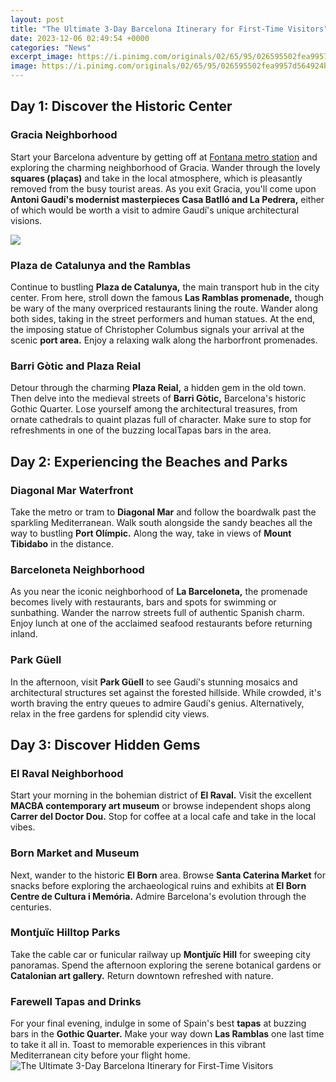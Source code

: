 ```yaml
---
layout: post
title: "The Ultimate 3-Day Barcelona Itinerary for First-Time Visitors"
date: 2023-12-06 02:49:54 +0000
categories: "News"
excerpt_image: https://i.pinimg.com/originals/02/65/95/026595502fea9957d564924b7278ea25.jpg
image: https://i.pinimg.com/originals/02/65/95/026595502fea9957d564924b7278ea25.jpg
---
```


## Day 1: Discover the Historic Center
### Gracia Neighborhood 
Start your Barcelona adventure by getting off at [Fontana metro station](https://thetopnews.github.io/all-you-need-to-know-about-choosing-the-right-gaming-laptop-for-you/) and exploring the charming neighborhood of Gracia. Wander through the lovely **squares (plaças)** and take in the local atmosphere, which is pleasantly removed from the busy tourist areas. As you exit Gracia, you'll come upon **Antoni Gaudí's modernist masterpieces Casa Batlló and La Pedrera,** either of which would be worth a visit to admire Gaudí's unique architectural visions. 

![](https://i.pinimg.com/originals/73/0f/b7/730fb733ede4710ebaa1e18a17755f98.png)
### Plaza de Catalunya and the Ramblas
Continue to bustling **Plaza de Catalunya,** the main transport hub in the city center. From here, stroll down the famous **Las Ramblas promenade,** though be wary of the many overpriced restaurants lining the route. Wander along both sides, taking in the street performers and human statues. At the end, the imposing statue of Christopher Columbus signals your arrival at the scenic **port area.** Enjoy a relaxing walk along the harborfront promenades.
### Barri Gòtic and Plaza Reial
Detour through the charming **Plaza Reial,** a hidden gem in the old town. Then delve into the medieval streets of **Barri Gòtic,** Barcelona's historic Gothic Quarter. Lose yourself among the architectural treasures, from ornate cathedrals to quaint plazas full of character. Make sure to stop for refreshments in one of the buzzing localTapas bars in the area. 
## Day 2: Experiencing the Beaches and Parks 
### Diagonal Mar Waterfront
Take the metro or tram to **Diagonal Mar** and follow the boardwalk past the sparkling Mediterranean. Walk south alongside the sandy beaches all the way to bustling **Port Olímpic.** Along the way, take in views of **Mount Tibidabo** in the distance. 
### Barceloneta Neighborhood
As you near the iconic neighborhood of **La Barceloneta,** the promenade becomes lively with restaurants, bars and spots for swimming or sunbathing. Wander the narrow streets full of authentic Spanish charm. Enjoy lunch at one of the acclaimed seafood restaurants before returning inland.
### Park Güell 
In the afternoon, visit **Park Güell** to see Gaudí's stunning mosaics and architectural structures set against the forested hillside. While crowded, it's worth braving the entry queues to admire Gaudí's genius. Alternatively, relax in the free gardens for splendid city views. 
## Day 3: Discover Hidden Gems  
### El Raval Neighborhood
Start your morning in the bohemian district of **El Raval.** Visit the excellent **MACBA contemporary art museum** or browse independent shops along **Carrer del Doctor Dou.** Stop for coffee at a local cafe and take in the local vibes.
### Born Market and Museum 
Next, wander to the historic **El Born** area. Browse **Santa Caterina Market** for snacks before exploring the archaeological ruins and exhibits at **El Born Centre de Cultura i Memória.** Admire Barcelona's evolution through the centuries. 
### Montjuïc Hilltop Parks
Take the cable car or funicular railway up **Montjuïc Hill** for sweeping city panoramas. Spend the afternoon exploring the serene botanical gardens or **Catalonian art gallery.** Return downtown refreshed with nature. 
### Farewell Tapas and Drinks
For your final evening, indulge in some of Spain's best **tapas** at buzzing bars in the **Gothic Quarter.** Make your way down **Las Ramblas** one last time to take it all in. Toast to memorable experiences in this vibrant Mediterranean city before your flight home.
![The Ultimate 3-Day Barcelona Itinerary for First-Time Visitors](https://i.pinimg.com/originals/02/65/95/026595502fea9957d564924b7278ea25.jpg)